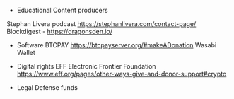 - Educational Content producers

Stephan Livera podcast https://stephanlivera.com/contact-page/
Blockdigest - https://dragonsden.io/


- Software
BTCPAY https://btcpayserver.org/#makeADonation
Wasabi Wallet 

- Digital rights
EFF Electronic Frontier Foundation https://www.eff.org/pages/other-ways-give-and-donor-support#crypto

- Legal Defense funds
